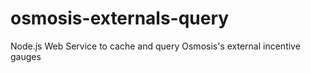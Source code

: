# osmosis-externals-query
Node.js Web Service to cache and query Osmosis's external incentive gauges
